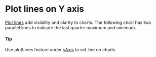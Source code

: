 # Plot lines on Y axis

[Plot lines](https://api.highcharts.com/highstock/yAxis.plotLines) add visibility and clarity to charts. The following chart has two parallel lines to indicate the last quarter maximum and minimum.

#### Tip

Use plotLines feature under [yAxis](https://api.highcharts.com/highstock/yAxis) to set line on charts.
